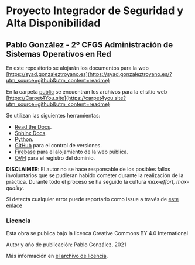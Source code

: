 # Proyecto Integrador de Seguridad y Alta Disponibilidad
## Pablo González - 2º CFGS Administración de Sistemas Operativos en Red

En este repositorio se alojarán los documentos para la web [https://syad.gonzaleztroyano.es](https://syad.gonzaleztroyano.es/?utm_source=github&utm_content=readme)

En la carpeta [public](./public) se encuentran los archivos para la el sitio web [https://Carpet4You.site](https://carpet4you.site?utm_source=github&utm_content=readme)

Se utilizan las siguientes herramientas:
 * [Read the Docs](https://readthedocs.org/).
 * [Sphinx Docs](https://www.sphinx-doc.org/).
 * [Python](https://www.python.org/).
 * [GitHub](https://github.com/gonzaleztroyano) para el control de versiones.
 * [Firebase](https://firebase.google.com/) para el alojamiento de la web pública. 
 * [OVH](https://ovh.es/) para el registro del dominio.

**DISCLAIMER**: El autor no se hace responsable de los posibles fallos involuntarios que se pudieran habido cometer durante la realización de la práctica. Durante todo el proceso se ha seguido la cultura *max-effort, max-quality*. 

Si detecta cualquier error puede reportarlo como issue a través de [este enlace](https://github.com/gonzaleztroyano/ASIR2-SYAD-P1/issues)

### Licencia

Esta obra se publica bajo la licenca Creative Commons BY 4.0 International

Autor y año de publicación: Pablo González, 2021

Más información en [el archivo de licencia](./license.md).
